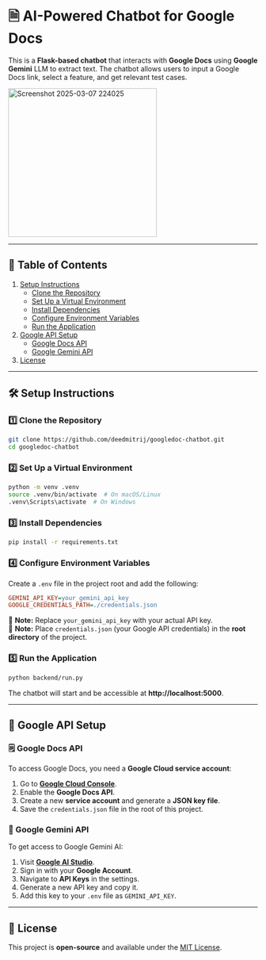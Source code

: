# 🗎 AI-Powered Chatbot for Google Docs

This is a **Flask-based chatbot** that interacts with **Google Docs** using **Google Gemini** LLM to extract text. The chatbot allows users to input a Google Docs link, select a feature, and get relevant test cases.

<img src="https://github.com/user-attachments/assets/abe127f5-54ef-401e-a1be-b00a8a163b9f" alt="Screenshot 2025-03-07 224025" width="300">

---

## 📑 Table of Contents
1. [Setup Instructions](#%EF%B8%8F-setup-instructions)
   - [Clone the Repository](#1%EF%B8%8F-clone-the-repository)
   - [Set Up a Virtual Environment](#2%EF%B8%8F-set-up-a-virtual-environment-optional-but-recommended)
   - [Install Dependencies](#3%EF%B8%8F-install-dependencies)
   - [Configure Environment Variables](#4%EF%B8%8F-configure-environment-variables)
   - [Run the Application](#5%EF%B8%8F-run-the-application)
2. [Google API Setup](#-google-api-setup)
   - [Google Docs API](#google-docs-api)
   - [Google Gemini API](#google-gemini-api)
3. [License](#-license)

---

## 🛠️ Setup Instructions

### **1️⃣ Clone the Repository**
```sh
git clone https://github.com/deedmitrij/googledoc-chatbot.git
cd googledoc-chatbot
```

### **2️⃣ Set Up a Virtual Environment**
```sh
python -m venv .venv
source .venv/bin/activate  # On macOS/Linux
.venv\Scripts\activate  # On Windows
```

### **3️⃣ Install Dependencies**
```sh
pip install -r requirements.txt
```

### **4️⃣ Configure Environment Variables**
Create a `.env` file in the project root and add the following:

```ini
GEMINI_API_KEY=your_gemini_api_key
GOOGLE_CREDENTIALS_PATH=./credentials.json
```

📌 **Note:** Replace `your_gemini_api_key` with your actual API key.  
📌 **Note:** Place `credentials.json` (your Google API credentials) in the **root directory** of the project.

### **5️⃣ Run the Application**
```sh
python backend/run.py
```

The chatbot will start and be accessible at **http://localhost:5000**.

---

## 🔗 Google API Setup

### 🗒️ Google Docs API
To access Google Docs, you need a **Google Cloud service account**:

1. Go to **[Google Cloud Console](https://console.cloud.google.com/)**.
2. Enable the **Google Docs API**.
3. Create a new **service account** and generate a **JSON key file**.
4. Save the `credentials.json` file in the root of this project.


### 🤖 Google Gemini API
To get access to Google Gemini AI:

1. Visit **[Google AI Studio](https://aistudio.google.com/)**.
2. Sign in with your **Google Account**.
3. Navigate to **API Keys** in the settings.
4. Generate a new API key and copy it.
5. Add this key to your `.env` file as `GEMINI_API_KEY`.
---

## 🐝 License
This project is **open-source** and available under the [MIT License](LICENSE).
